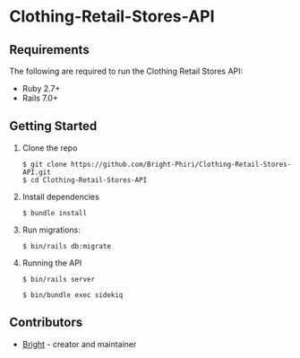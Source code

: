 Clothing-Retail-Stores-API
===========================
## Requirements
The following are required to run the Clothing Retail Stores API:

- Ruby 2.7+
- Rails 7.0+

## Getting Started

1. Clone the repo

   ```
   $ git clone https://github.com/Bright-Phiri/Clothing-Retail-Stores-API.git
   $ cd Clothing-Retail-Stores-API
   ```

2. Install dependencies

   ```
   $ bundle install
   ```
3. Run migrations:

   ```
   $ bin/rails db:migrate
   ```
   
4. Running the API

   ```
   $ bin/rails server
   ```
   
    ```
   $ bin/bundle exec sidekiq
   ```

 ## Contributors 
 - [Bright](https://www.github.com/Bright-Phiri) - creator and maintainer



